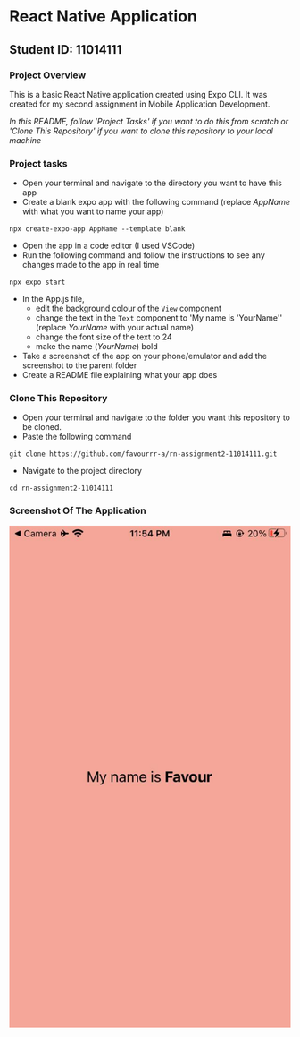 # React Native Application
## Student ID: 11014111
### Project Overview
This is a basic React Native application created using Expo CLI. It was created for my second assignment in Mobile Application Development. 

_In this README, follow 'Project Tasks' if you want to do this from scratch or 'Clone This Repository' if you want to clone this repository to your local machine_

### Project tasks
- Open your terminal and navigate to the directory you want to have this app
- Create a blank expo app with the following command (replace _AppName_ with what you want to name your app)
```
npx create-expo-app AppName --template blank
```
- Open the app in a code editor (I used VSCode)
- Run the following command and follow the instructions to see any changes made to the app in real time
```
npx expo start
```
- In the App.js file,
   - edit the background colour of the `View` component
   - change the text in the `Text` component to 'My name is 'YourName'' (replace _YourName_ with your actual name)
   - change the font size of the text to 24
   - make the name (_YourName_) bold
- Take a screenshot of the app on your phone/emulator and add the screenshot to the parent folder
- Create a README file explaining what your app does

### Clone This Repository
- Open your terminal and navigate to the folder you want this repository to be cloned.
- Paste the following command
```
git clone https://github.com/favourrr-a/rn-assignment2-11014111.git
```
- Navigate to the project directory
```
cd rn-assignment2-11014111
```

### Screenshot Of The Application
![A screenshot of the application](app-screenshot.jpg)